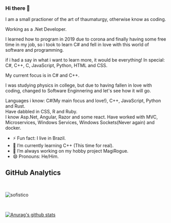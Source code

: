### Hi there 👋
I am a small practioner of the art of thaumaturgy, otherwise know as coding.<br/>

Working as a .Net Developer.<br/>

I learned how to program in 2019 due to corona and finally having some free time in my job, so i took to learn C# and fell in love with this world of software and programming.<br/>

if i had a say in what i want to learn more, it would be everything! In special: C#, C++, C, JavaScript, Python, HTML and CSS.<br/>

My current focus is in C# and C++.<br/>

I was studying physics in college, but due to having fallen in love with coding, changed to Software Enginnering and let's see how it will go.

Languages i know: C#(My main focus and love!), C++, JavaScript, Python and Rust.<br/>
Have dabbled in CSS, R and Ruby.<br/>
I know Asp.Net, Angular, Razor and some react.
Have worked with MVC, Microservices, Windows Services, Windows Sockets(Never again) and docker.

- ⚡ Fun fact: I live in Brazil.
- 🌱 I’m currently learning C++ (This time for real).
- 🔭 I’m always working on my hobby project MagiRogue.
- 😄 Pronouns: He/Him.

## GitHub Analytics
<br>
<p align="left"><img align="center" src="https://github-readme-stats.vercel.app/api/top-langs?username=sofistico&show_icons=true&locale=en&layout=compact" alt="sofistico"/></p>
<br>

[![Anurag's github stats](https://github-readme-stats.vercel.app/api?username=sofistico)](https://github.com/anuraghazra/github-readme-stats)

<!--
**Sofistico/Sofistico** is a ✨ _special_ ✨ repository because its `README.md` (this file) appears on your GitHub profile.

Here are some ideas to get you started:

- 🔭 I’m currently working on ...
- 🌱 I’m currently learning ...
- 👯 I’m looking to collaborate on ...
- 🤔 I’m looking for help with ...
- 💬 Ask me about ...
- 📫 How to reach me: ...
- 😄 Pronouns: ...
- ⚡ Fun fact: ...
-->
